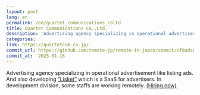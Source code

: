 ```yaml
---
layout: post
lang: en
permalink: /en/quartet_communications_coltd
title: Quartet Communications Co.,Ltd.
description: 'Advertising agency specializing in operational advertisement like listing ads. And also developing “Lisket” which is a SaaS for advertisers. In development division, some staffs are working remotely. (Hiring now)'
categories: 
link: https://quartetcom.co.jp/
commit_url: https://github.com/remote-jp/remote-in-japan/commit/cf8ada8eae0f29603e476cd235d4527e9ea268e4
commit_at:  2025-01-16
---
```


<p>Advertising agency specializing in operational advertisement like listing ads. And also developing <a href="https://lisket.jp/">“Lisket”</a> which is a SaaS for advertisers. In development division, some staffs are working remotely. <a href="https://quartetcom.co.jp/recruit/engineer/">(Hiring now)</a></p>

